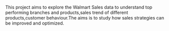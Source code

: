 This project aims to explore the Walmart Sales data to understand top performing branches and products,sales trend of different products,customer behaviour.The aims is to study how sales strategies can be improved and optimized.

